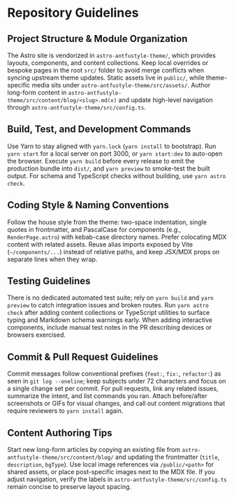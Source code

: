 # Repository Guidelines

## Project Structure & Module Organization
The Astro site is vendorized in `astro-antfustyle-theme/`, which provides layouts, components, and content collections. Keep local overrides or bespoke pages in the root `src/` folder to avoid merge conflicts when syncing upstream theme updates. Static assets live in `public/`, while theme-specific media sits under `astro-antfustyle-theme/src/assets/`. Author long-form content in `astro-antfustyle-theme/src/content/blog/<slug>.md(x)` and update high-level navigation through `astro-antfustyle-theme/src/config.ts`.

## Build, Test, and Development Commands
Use Yarn to stay aligned with `yarn.lock` (`yarn install` to bootstrap). Run `yarn start` for a local server on port 3000, or `yarn start:dev` to auto-open the browser. Execute `yarn build` before every release to emit the production bundle into `dist/`, and `yarn preview` to smoke-test the built output. For schema and TypeScript checks without building, use `yarn astro check`.

## Coding Style & Naming Conventions
Follow the house style from the theme: two-space indentation, single quotes in frontmatter, and PascalCase for components (e.g., `RenderPage.astro`) with kebab-case directory names. Prefer colocating MDX content with related assets. Reuse alias imports exposed by Vite (`~/components/...`) instead of relative paths, and keep JSX/MDX props on separate lines when they wrap.

## Testing Guidelines
There is no dedicated automated test suite; rely on `yarn build` and `yarn preview` to catch integration issues and broken routes. Run `yarn astro check` after adding content collections or TypeScript utilities to surface typing and Markdown schema warnings early. When adding interactive components, include manual test notes in the PR describing devices or browsers exercised.

## Commit & Pull Request Guidelines
Commit messages follow conventional prefixes (`feat:`, `fix:`, `refactor:`) as seen in `git log --oneline`; keep subjects under 72 characters and focus on a single change set per commit. For pull requests, link any related issues, summarize the intent, and list commands you ran. Attach before/after screenshots or GIFs for visual changes, and call out content migrations that require reviewers to `yarn install` again.

## Content Authoring Tips
Start new long-form articles by copying an existing file from `astro-antfustyle-theme/src/content/blog/` and updating the frontmatter (`title`, `description`, `bgType`). Use local image references via `/public/<path>` for shared assets, or place post-specific images next to the MDX file. If you adjust navigation, verify the labels in `astro-antfustyle-theme/src/config.ts` remain concise to preserve layout spacing.
